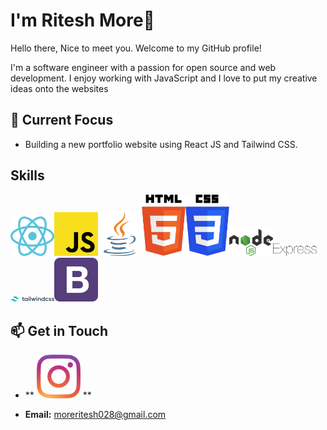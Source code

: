 # I'm Ritesh More👋
Hello there, Nice to meet you.
Welcome to my GitHub profile!

I'm a software engineer with a passion for open source and web development.
I enjoy working with JavaScript and I love to put my creative ideas onto the websites 


## 🚀 Current Focus
- Building a new portfolio website using React JS and Tailwind CSS.


## Skills

<img src="https://raw.githubusercontent.com/moarray28/moarray28/main/images/logo_dark.svg" alt="React JS" title="React JS" width=70 background="white"><img src="https://raw.githubusercontent.com/moarray28/moarray28/main/images/javascript.svg" alt="Javascript" title="Javascript" width=70><img src="https://raw.githubusercontent.com/moarray28/moarray28/main/images/java-icon.svg" alt="Java" title="Java" width=70><img src="https://raw.githubusercontent.com/moarray28/moarray28/main/images/html.svg" alt="HTML" title="HTML" width=70><img src="https://raw.githubusercontent.com/moarray28/moarray28/main/images/css.svg" alt="CSS" title="CSS" width=70><img src="https://raw.githubusercontent.com/moarray28/moarray28/main/images/nodejs.svg" alt="Node JS" title="Node JS" width=70><img src="https://raw.githubusercontent.com/moarray28/moarray28/main/images/express.svg" alt="Express JS" title="Express JS"  width=70><img src="https://raw.githubusercontent.com/moarray28/moarray28/main/images/tailwindcss.svg" alt="Tailwind CSS" title="Tailwind CSS" width=70><img src="https://raw.githubusercontent.com/moarray28/moarray28/main/images/bootstrap.svg" alt="Bootstrap" title="Bootstrap" width=70>





## 📫 Get in Touch
- ** <img src="https://raw.githubusercontent.com/moarray28/moarray28/main/images/instagram-icon.svg" alt="Instagram" link="https://www.instagram.com/moarray/" title="Instagram" width=70> **

- **Email:** moreritesh028@gmail.com


 

<!--
**moarray28/moarray28** is a ✨ _special_ ✨ repository because its `README.md` (this file) appears on your GitHub profile.

Here are some ideas to get you started:


- ![JavaScript](./assets/logos/javascript.svg)
- ![TypeScript](./assets/logos/typescript.svg)
- ![Python](./assets/logos/python.svg)
- ![React](./assets/logos/react.svg)
- ![Node.js](./assets/logos/nodejs.svg)

- 🔭 I’m currently working on ...
- 🌱 I’m currently learning ...
- 👯 I’m looking to collaborate on ...
- 🤔 I’m looking for help with ...
- 💬 Ask me about ...
- 📫 How to reach me: ...
- 😄 Pronouns: ...
- ⚡ Fun fact: ...
-->
